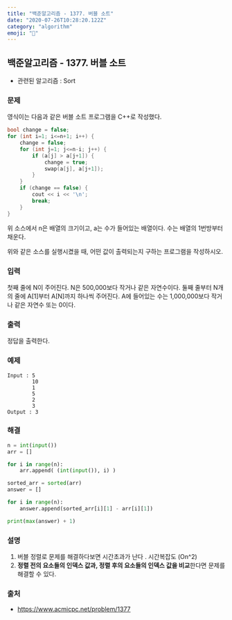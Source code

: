```yaml
---
title: "백준알고리즘 - 1377. 버블 소트"
date: "2020-07-26T10:28:20.122Z"
category: "algorithm"
emoji: "🐹"
---
```


## 백준알고리즘 - 1377. 버블 소트

- 관련된 알고리즘 : Sort

### 문제

영식이는 다음과 같은 버블 소트 프로그램을 C++로 작성했다.

```c++
bool change = false;
for (int i=1; i<=n+1; i++) {
    change = false;
    for (int j=1; j<=n-i; j++) {
        if (a[j] > a[j+1]) {
            change = true;
            swap(a[j], a[j+1]);
        }
    }
    if (change == false) {
        cout << i << '\n';
        break;
    }
}
```

위 소스에서 n은 배열의 크기이고, a는 수가 들어있는 배열이다. 수는 배열의 1번방부터 채운다.

위와 같은 소스를 실행시켰을 때, 어떤 값이 출력되는지 구하는 프로그램을 작성하시오.

### 입력

첫째 줄에 N이 주어진다. N은 500,000보다 작거나 같은 자연수이다. 둘째 줄부터 N개의 줄에 A[1]부터 A[N]까지 하나씩 주어진다. A에 들어있는 수는 1,000,000보다 작거나 같은 자연수 또는 0이다.

### 출력

정답을 출력한다.

### 예제

```
Input : 5
        10
        1
        5
        2
        3
Output : 3
```

### 해결

```python
n = int(input())
arr = []

for i in range(n):
    arr.append( (int(input()), i) )

sorted_arr = sorted(arr) 
answer = [] 

for i in range(n):
    answer.append(sorted_arr[i][1] - arr[i][1])

print(max(answer) + 1)
```

### 설명

1. 버블 정렬로 문제를 해결하다보면 시간초과가 난다 . 시간복잡도 (On^2)
2. **정렬 전의 요소들의 인덱스 값과, 정렬 후의 요소들의 인덱스 값을 비교**한다면 문제를 해결할 수 있다.

### 출처

- https://www.acmicpc.net/problem/1377
